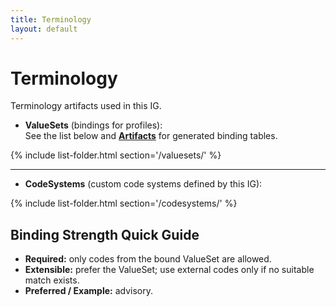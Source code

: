 ```yaml
---
title: Terminology
layout: default
---
```


# Terminology

Terminology artifacts used in this IG.

- **ValueSets** (bindings for profiles):  
  See the list below and **[Artifacts](artifacts.html)** for generated binding tables.

{% include list-folder.html section='/valuesets/' %}

---

- **CodeSystems** (custom code systems defined by this IG):  

{% include list-folder.html section='/codesystems/' %}

## Binding Strength Quick Guide

- **Required:** only codes from the bound ValueSet are allowed.  
- **Extensible:** prefer the ValueSet; use external codes only if no suitable match exists.  
- **Preferred / Example:** advisory.

